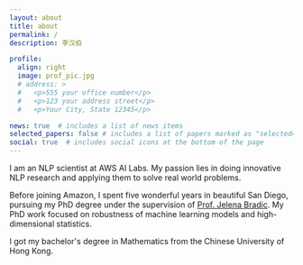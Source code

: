 ```yaml
---
layout: about
title: about
permalink: /
description: 李汉伯

profile:
  align: right
  image: prof_pic.jpg
  # address: >
  #   <p>555 your office number</p>
  #   <p>123 your address street</p>
  #   <p>Your City, State 12345</p>

news: true  # includes a list of news items
selected_papers: false # includes a list of papers marked as "selected={true}"
social: true  # includes social icons at the bottom of the page
---
```


I am an NLP scientist at AWS AI Labs. My passion lies in doing innovative NLP research and applying them to solve real world problems.

Before joining Amazon, I spent five wonderful years in beautiful San Diego, pursuing my PhD degree under the supervision of [Prof. Jelena Bradic](https://www.jelenabradic.net/). My PhD work focused on robustness of machine learning models and high-dimensional statistics.

I got my bachelor's degree in Mathematics from the Chinese University of Hong Kong.

<!-- Put your address / P.O. box / other info right below your picture. You can also disable any these elements by editing `profile` property of the YAML header of your `_pages/about.md`. Edit `_bibliography/papers.bib` and Jekyll will render your [publications page](/al-folio/publications/) automatically. -->

<!-- Link to your social media connections, too. This theme is set up to use [Font Awesome icons](http://fortawesome.github.io/Font-Awesome/) and [Academicons](https://jpswalsh.github.io/academicons/), like the ones below. Add your Facebook, Twitter, LinkedIn, Google Scholar, or just disable all of them. -->
